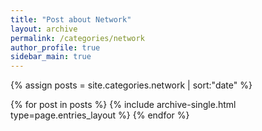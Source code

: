 ```yaml
---
title: "Post about Network"
layout: archive
permalink: /categories/network
author_profile: true
sidebar_main: true
---
```


{% assign posts = site.categories.network | sort:"date" %}

{% for post in posts %}
  {% include archive-single.html type=page.entries_layout %}
{% endfor %}

